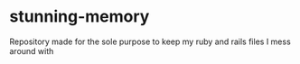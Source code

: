 # stunning-memory
Repository made for the sole purpose to keep my ruby and rails files I mess around with
